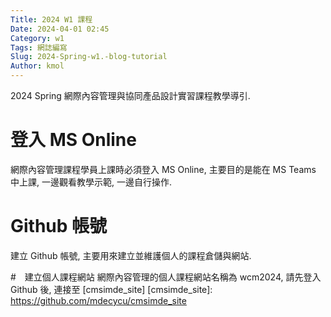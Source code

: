 ```yaml
---
Title: 2024 W1 課程
Date: 2024-04-01 02:45
Category: w1
Tags: 網誌編寫
Slug: 2024-Spring-w1.-blog-tutorial
Author: kmol
---
```


2024 Spring 網際內容管理與協同產品設計實習課程教學導引.

<!-- PELICAN_END_SUMMARY -->

# 登入 MS Online
網際內容管理課程學員上課時必須登入 MS Online, 主要目的是能在 MS Teams 中上課, 一邊觀看教學示範, 一邊自行操作.

# Github 帳號
建立 Github 帳號, 主要用來建立並維護個人的課程倉儲與網站.

#　建立個人課程網站
網際內容管理的個人課程網站名稱為 wcm2024, 請先登入 Github 後, 連接至 [cmsimde_site]
[cmsimde_site]: https://github.com/mdecycu/cmsimde_site
